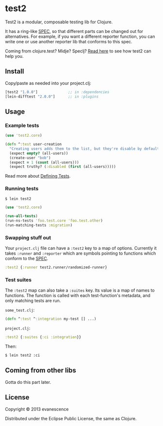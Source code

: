 # test2

Test2 is a modular, composable testing lib for Clojure.

It has a ring-like [SPEC](SPEC.md), so that different parts can be
changed out for alternatives. For example, if you want a different
reporter function, you can write one or use another reporter lib that
conforms to this spec.

Coming from clojure.test? Midje? Speclj? [Read here](#coming-from-other-libs) to see how test2 can help you.

## Install

Copy/paste as needed into your project.clj:

```clojure
[test2 "1.0.0"]              ;; in :dependencies
[lein-difftest "2.0.0"]      ;; in :plugins
```

## Usage

### Example tests

```clojure
(use 'test2.core)

(defn ^:test user-creation
  "Creating users adds them to the list, but they're disable by default." []
  (expect empty? (all-users))
  (create-user "bob")
  (expect = 1 (count (all-users)))
  (expect truthy? (:disabled (first (all-users)))))
```

Read more about [Defining Tests](../../wiki/Defining-Tests).

### Running tests

```bash
$ lein test2
```

```clojure
(use 'test2.core)

(run-all-tests)
(run-ns-tests 'foo.test.core 'foo.test.other)
(run-matching-tests :migration)
```

### Swapping stuff out

Your `project.clj` file can have a `:test2` key to a map of options. Currently it takes `:runner` and `:reporter` which are symbols pointing to functions which conform to the [SPEC](SPEC.md).

```clojure
:test2 {:runner test2.runner/randomized-runner}
```

### Test suites

The `:test2` map can also take a `:suites` key. Its value is a map of names to functions. The function is called with each test-function's metadata, and only matching tests are run.

`some_test.clj`:

```clojure
(defn ^:test ^:integration my-test [] ...)
```

`project.clj`:

```clojure
:test2 {:suites {:ci :integration}}
```

Then:

```bash
$ lein test2 :ci
```

## Coming from other libs

Gotta do this part later.

## License

Copyright © 2013 evanescence

Distributed under the Eclipse Public License, the same as Clojure.
